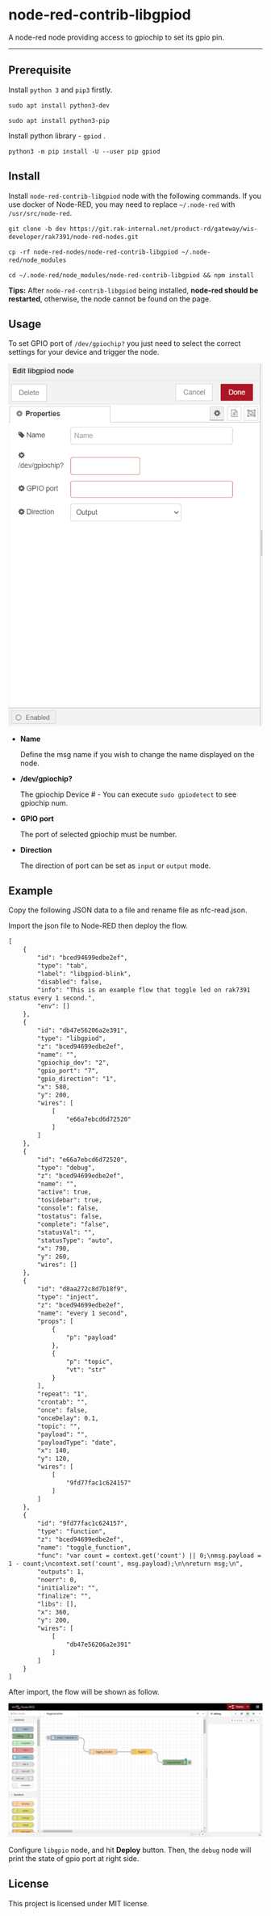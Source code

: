 node-red-contrib-libgpiod
==================================

A node-red node providing access to gpiochip to set its gpio pin.

---

## Prerequisite

Install `python 3`  and `pip3` firstly. 

```
sudo apt install python3-dev
```

```
sudo apt install python3-pip
```

Install python library - `gpiod` .

```
python3 -m pip install -U --user pip gpiod
```

## Install

Install `node-red-contrib-libgpiod` node with the following commands. If you use docker of Node-RED, you may need to replace `~/.node-red` with `/usr/src/node-red`.

```
git clone -b dev https://git.rak-internal.net/product-rd/gateway/wis-developer/rak7391/node-red-nodes.git
```

```
cp -rf node-red-nodes/node-red-contrib-libgpiod ~/.node-red/node_modules
```

```
cd ~/.node-red/node_modules/node-red-contrib-libgpiod && npm install
```

**Tips:**  After `node-red-contrib-libgpiod` being installed,  **node-red should be restarted**, otherwise, the node cannot be found on the page.

## Usage

To set  GPIO port of `/dev/gpiochip?` you just need to select the correct settings for your device and trigger the node. 

<img src="assets/image-20220413164133614.png" alt="image-20220413164133614" style="zoom:80%;" />	

- **Name**

  Define the msg name if you wish to change the name displayed on the node.

- **/dev/gpiochip?**

  The gpiochip Device # - You can execute `sudo gpiodetect` to see gpiochip num.

- **GPIO port**

  The port of selected gpiochip must be number.
  
- **Direction**

  The direction of port can be set as `input` or `output` mode.




## Example

Copy the following JSON data to a file and rename file as nfc-read.json.

Import the json file to Node-RED then deploy the flow.

```
[
    {
        "id": "bced94699edbe2ef",
        "type": "tab",
        "label": "libgpiod-blink",
        "disabled": false,
        "info": "This is an example flow that toggle led on rak7391 status every 1 second.",
        "env": []
    },
    {
        "id": "db47e56206a2e391",
        "type": "libgpiod",
        "z": "bced94699edbe2ef",
        "name": "",
        "gpiochip_dev": "2",
        "gpio_port": "7",
        "gpio_direction": "1",
        "x": 580,
        "y": 200,
        "wires": [
            [
                "e66a7ebcd6d72520"
            ]
        ]
    },
    {
        "id": "e66a7ebcd6d72520",
        "type": "debug",
        "z": "bced94699edbe2ef",
        "name": "",
        "active": true,
        "tosidebar": true,
        "console": false,
        "tostatus": false,
        "complete": "false",
        "statusVal": "",
        "statusType": "auto",
        "x": 790,
        "y": 260,
        "wires": []
    },
    {
        "id": "d8aa272c8d7b18f9",
        "type": "inject",
        "z": "bced94699edbe2ef",
        "name": "every 1 second",
        "props": [
            {
                "p": "payload"
            },
            {
                "p": "topic",
                "vt": "str"
            }
        ],
        "repeat": "1",
        "crontab": "",
        "once": false,
        "onceDelay": 0.1,
        "topic": "",
        "payload": "",
        "payloadType": "date",
        "x": 140,
        "y": 120,
        "wires": [
            [
                "9fd77fac1c624157"
            ]
        ]
    },
    {
        "id": "9fd77fac1c624157",
        "type": "function",
        "z": "bced94699edbe2ef",
        "name": "toggle_function",
        "func": "var count = context.get('count') || 0;\nmsg.payload = 1 - count;\ncontext.set('count', msg.payload);\n\nreturn msg;\n",
        "outputs": 1,
        "noerr": 0,
        "initialize": "",
        "finalize": "",
        "libs": [],
        "x": 360,
        "y": 200,
        "wires": [
            [
                "db47e56206a2e391"
            ]
        ]
    }
]
```

After import, the flow will be shown as follow. 

![image-20220414105810989](assets/image-20220414105810989.png)

Configure `libgpio` node, and hit  **Deploy**  button.  Then, the `debug` node will print the state of gpio port at right side.

## License

This project is licensed under MIT license.
